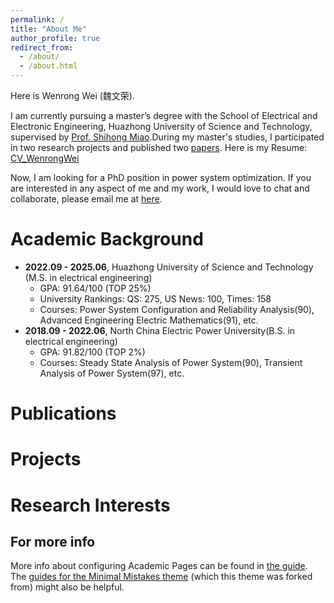 ```yaml
---
permalink: /
title: "About Me"
author_profile: true
redirect_from: 
  - /about/
  - /about.html
---
```



Here is Wenrong Wei (魏文荣).

I am currently pursuing a master’s degree with the School of Electrical and Electronic Engineering, Huazhong University of Science and Technology, supervised by [Prof. Shihong Miao](http://faculty.hust.edu.cn/miaoshihong/zh_CN/index.htm).During my master's studies, I participated in two research projects and published two [papers](https://wenrongwei2000.github.io/publications).
Here is my Resume: [CV_WenrongWei](../assets/CV0801.pdf)

Now, I am looking for a PhD position in power system optimization. If you are interested in any aspect of me and my work, I would love to chat and collaborate, please email me at [here](weiwenrong@hust.edu.cn).




Academic Background
======

- **2022.09 - 2025.06**, Huazhong University of Science and Technology (M.S. in electrical engineering)
  - GPA: 91.64/100 (TOP 25%)
  - University Rankings: QS: 275, US News: 100, Times: 158
  - Courses: Power System Configuration and Reliability Analysis(90), Advanced Engineering Electric Mathematics(91), etc.
- **2018.09 - 2022.06**, North China Electric Power University(B.S. in electrical engineering)
  - GPA: 91.82/100 (TOP 2%)
  - Courses: Steady State Analysis of Power System(90), Transient Analysis of Power System(97), etc.


Publications
======





Projects
======




Research Interests
======


For more info
------
More info about configuring Academic Pages can be found in [the guide](https://academicpages.github.io/markdown/). The [guides for the Minimal Mistakes theme](https://mmistakes.github.io/minimal-mistakes/docs/configuration/) (which this theme was forked from) might also be helpful.
